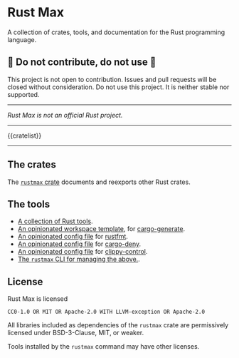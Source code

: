 # Rust Max

A collection of crates, tools, and documentation for the Rust programming language.


## 🚧 Do not contribute, do not use 🚧

This project is not open to contribution.
Issues and pull requests will be closed without consideration.
Do not use this project.
It is neither stable nor supported.

---

*Rust Max is not an official Rust project.*

---

{{cratelist}}

---

## The crates

The [`rustmax` crate](https://docs.rs/rustmax)
documents and reexports other Rust crates.


## The tools

- [A collection of Rust tools](book/src/tools.md).
- [An opinionated workspace template](template),
  for [cargo-generate](https://github.com/cargo-generate/cargo-generate).
- [An opinionated config file](rustfmt.toml)
  for [rustfmt](https://github.com/rust-lang/rustfmt).
- [An opinionated config file](deny.toml)
  for [cargo-deny](https://github.com/EmbarkStudios/cargo-deny).
- [An opinionated config file](clippy-control.toml)
  for [clippy-control](https://github.com/brson/clippy-control).
- [The `rustmax` CLI for managing the above.](https://docs.rs/rustmax-cli).


## License

Rust Max is licensed

    CC0-1.0 OR MIT OR Apache-2.0 WITH LLVM-exception OR Apache-2.0

All libraries included as dependencies of the `rustmax` crate
are permissively licensed under BSD-3-Clause, MIT, or weaker.

Tools installed by the `rustmax` command may have other licenses.
